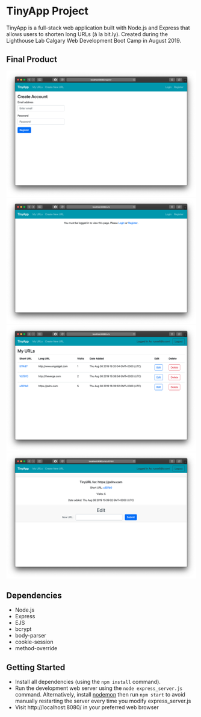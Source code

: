 # TinyApp Project

TinyApp is a full-stack web application built with Node.js and Express that allows users to shorten long URLs (à la bit.ly). Created during the Lighthouse Lab Calgary Web Development Boot Camp in August 2019.

## Final Product

!["Screenshot of register page"](https://github.com/rmcwhae/tinyapp/blob/master/docs/register-page.png)
!["Screenshot of URLs page (not logged in)"](https://github.com/rmcwhae/tinyapp/blob/master/docs/urls-page-not-logged-in.png)
!["Screenshot of URLs page (logged in)"](https://github.com/rmcwhae/tinyapp/blob/master/docs/urls-page-logged-in.png)
!["Screenshot of single URL page (logged in)"](https://github.com/rmcwhae/tinyapp/blob/master/docs/single-url-page-logged-in.png)

## Dependencies

- Node.js
- Express
- EJS
- bcrypt
- body-parser
- cookie-session
- method-override

## Getting Started

- Install all dependencies (using the `npm install` command).
- Run the development web server using the `node express_server.js` command. Alternatively, install [nodemon](https://nodemon.io/) then run `npm start` to avoid manually restarting the server every time you modify express_server.js
- Visit http://localhost:8080/ in your preferred web browser